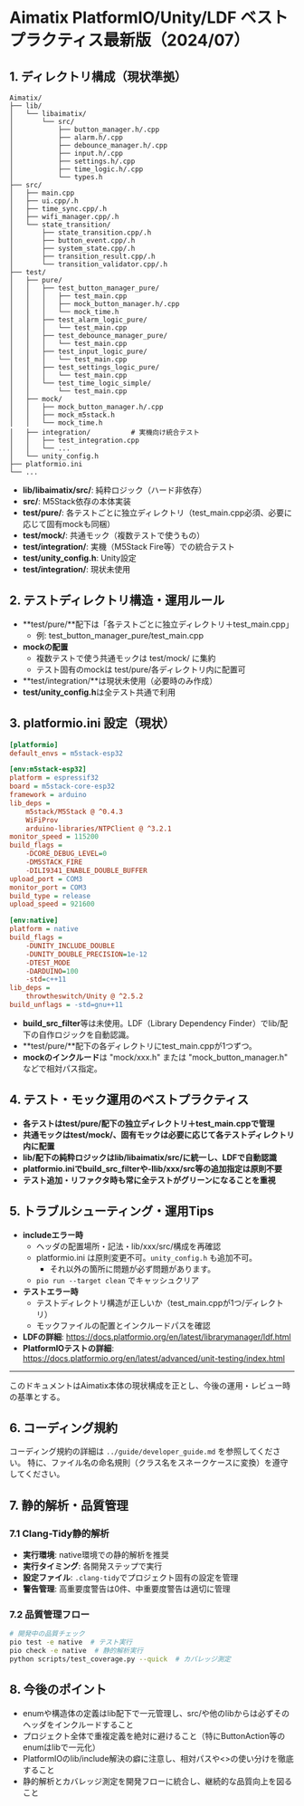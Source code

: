 # Aimatix PlatformIO/Unity/LDF ベストプラクティス最新版（2024/07）

## 1. ディレクトリ構成（現状準拠）

```
Aimatix/
├── lib/
│   └── libaimatix/
│       └── src/
│           ├── button_manager.h/.cpp
│           ├── alarm.h/.cpp
│           ├── debounce_manager.h/.cpp
│           ├── input.h/.cpp
│           ├── settings.h/.cpp
│           ├── time_logic.h/.cpp
│           └── types.h
├── src/
│   ├── main.cpp
│   ├── ui.cpp/.h
│   ├── time_sync.cpp/.h
│   ├── wifi_manager.cpp/.h
│   └── state_transition/
│       ├── state_transition.cpp/.h
│       ├── button_event.cpp/.h
│       ├── system_state.cpp/.h
│       ├── transition_result.cpp/.h
│       └── transition_validator.cpp/.h
├── test/
│   ├── pure/
│   │   ├── test_button_manager_pure/
│   │   │   ├── test_main.cpp
│   │   │   ├── mock_button_manager.h/.cpp
│   │   │   └── mock_time.h
│   │   ├── test_alarm_logic_pure/
│   │   │   └── test_main.cpp
│   │   ├── test_debounce_manager_pure/
│   │   │   └── test_main.cpp
│   │   ├── test_input_logic_pure/
│   │   │   └── test_main.cpp
│   │   ├── test_settings_logic_pure/
│   │   │   └── test_main.cpp
│   │   └── test_time_logic_simple/
│   │       └── test_main.cpp
│   ├── mock/
│   │   ├── mock_button_manager.h/.cpp
│   │   ├── mock_m5stack.h
│   │   └── mock_time.h
│   ├── integration/          # 実機向け統合テスト
│   │   ├── test_integration.cpp
│   │   └── ...
│   └── unity_config.h
├── platformio.ini
└── ...
```

- **lib/libaimatix/src/**: 純粋ロジック（ハード非依存）
- **src/**: M5Stack依存の本体実装
- **test/pure/**: 各テストごとに独立ディレクトリ（test_main.cpp必須、必要に応じて固有mockも同梱）
- **test/mock/**: 共通モック（複数テストで使うもの）
- **test/integration/**: 実機（M5Stack Fire等）での統合テスト
- **test/unity_config.h**: Unity設定
- **test/integration/**: 現状未使用

## 2. テストディレクトリ構造・運用ルール

- **test/pure/**配下は「各テストごとに独立ディレクトリ＋test_main.cpp」
  - 例: test_button_manager_pure/test_main.cpp
- **mockの配置**
  - 複数テストで使う共通モックは test/mock/ に集約
  - テスト固有のmockは test/pure/各ディレクトリ内に配置可
- **test/integration/**は現状未使用（必要時のみ作成）
- **test/unity_config.h**は全テスト共通で利用

## 3. platformio.ini 設定（現状）

```ini
[platformio]
default_envs = m5stack-esp32

[env:m5stack-esp32]
platform = espressif32
board = m5stack-core-esp32
framework = arduino
lib_deps =
    m5stack/M5Stack @ ^0.4.3
    WiFiProv
    arduino-libraries/NTPClient @ ^3.2.1
monitor_speed = 115200
build_flags = 
    -DCORE_DEBUG_LEVEL=0
    -DM5STACK_FIRE
    -DILI9341_ENABLE_DOUBLE_BUFFER
upload_port = COM3
monitor_port = COM3
build_type = release
upload_speed = 921600

[env:native]
platform = native
build_flags = 
    -DUNITY_INCLUDE_DOUBLE
    -DUNITY_DOUBLE_PRECISION=1e-12
    -DTEST_MODE
    -DARDUINO=100
    -std=c++11
lib_deps =
    throwtheswitch/Unity @ ^2.5.2
build_unflags = -std=gnu++11 


```

- **build_src_filter**等は未使用。LDF（Library Dependency Finder）でlib/配下の自作ロジックを自動認識。
- **test/pure/**配下の各ディレクトリにtest_main.cppが1つずつ。
- **mockのインクルード**は "mock/xxx.h" または "mock_button_manager.h" などで相対パス指定。

## 4. テスト・モック運用のベストプラクティス

- **各テストはtest/pure/配下の独立ディレクトリ＋test_main.cppで管理**
- **共通モックはtest/mock/、固有モックは必要に応じて各テストディレクトリ内に配置**
- **lib/配下の純粋ロジックはlib/libaimatix/src/に統一し、LDFで自動認識**
- **platformio.iniでbuild_src_filterや-Ilib/xxx/src等の追加指定は原則不要**
- **テスト追加・リファクタ時も常に全テストがグリーンになることを重視**

## 5. トラブルシューティング・運用Tips

- **includeエラー時**
  - ヘッダの配置場所・記法・lib/xxx/src/構成を再確認
  - platformio.ini は原則変更不可。`unity_config.h` も追加不可。
    - それ以外の箇所に問題が必ず問題があります。
  - `pio run --target clean` でキャッシュクリア
- **テストエラー時**
  - テストディレクトリ構造が正しいか（test_main.cppが1つ/ディレクトリ）
  - モックファイルの配置とインクルードパスを確認
- **LDFの詳細**: https://docs.platformio.org/en/latest/librarymanager/ldf.html
- **PlatformIOテストの詳細**: https://docs.platformio.org/en/latest/advanced/unit-testing/index.html

---

このドキュメントはAimatix本体の現状構成を正とし、今後の運用・レビュー時の基準とする。

## 6. コーディング規約

コーディング規約の詳細は `../guide/developer_guide.md` を参照してください。
特に、ファイル名の命名規則（クラス名をスネークケースに変換）を遵守してください。 

## 7. 静的解析・品質管理

### 7.1 Clang-Tidy静的解析
- **実行環境**: native環境での静的解析を推奨
- **実行タイミング**: 各開発ステップで実行
- **設定ファイル**: `.clang-tidy`でプロジェクト固有の設定を管理
- **警告管理**: 高重要度警告は0件、中重要度警告は適切に管理

### 7.2 品質管理フロー
```bash
# 開発中の品質チェック
pio test -e native  # テスト実行
pio check -e native  # 静的解析実行
python scripts/test_coverage.py --quick  # カバレッジ測定
```

## 8. 今後のポイント

- enumや構造体の定義はlib配下で一元管理し、src/や他のlibからは必ずそのヘッダをインクルードすること
- プロジェクト全体で重複定義を絶対に避けること（特にButtonAction等のenumはlibで一元化）
- PlatformIOのlib/include解決の癖に注意し、相対パスや<>の使い分けを徹底すること
- 静的解析とカバレッジ測定を開発フローに統合し、継続的な品質向上を図ること 